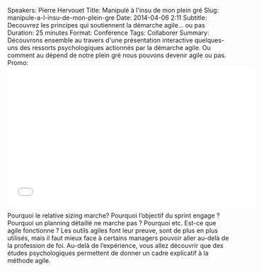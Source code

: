 Speakers: Pierre Hervouet
Title: Manipulé à l'insu de mon plein gré
Slug: manipule-a-l-insu-de-mon-plein-gre
Date: 2014-04-06 2:11
Subtitle: Decouvrez les principes qui soutiennent la démarche agile... ou pas
Duration: 25 minutes
Format: Conférence
Tags: Collaborer
Summary: Découvrons ensemble au travers d'une présentation interactive quelques-uns des ressorts psychologiques actionnés par la démarche agile. Ou comment au dépend de notre plein gré nous pouvons devenir agile ou pas.
Promo: <iframe width="560" height="315" src="//www.youtube.com/embed/JNNxdxv49hk?rel=0" frameborder="0" allowfullscreen></iframe>


Pourquoi le relative sizing marche? 
Pourquoi l’objectif du sprint engage ? 
Pourquoi un planning détaillé ne marche pas ? 
Pourquoi etc. 
Est-ce que agile fonctionne ? 
Les outils agiles font leur preuve, sont de plus en plus utilisés, mais il faut mieux face à certains managers pouvoir aller au-delà de la profession de foi. 
Au-delà de l’expérience, vous allez découvrir que des études psychologiques permettent de donner un cadre explicatif à la méthode agile. 
